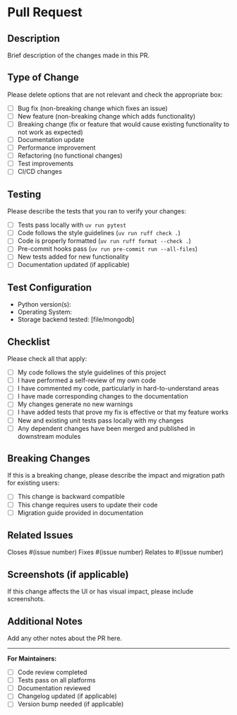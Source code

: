 # Pull Request

## Description

Brief description of the changes made in this PR.

## Type of Change

Please delete options that are not relevant and check the appropriate box:

- [ ] Bug fix (non-breaking change which fixes an issue)
- [ ] New feature (non-breaking change which adds functionality)
- [ ] Breaking change (fix or feature that would cause existing functionality to not work as expected)
- [ ] Documentation update
- [ ] Performance improvement
- [ ] Refactoring (no functional changes)
- [ ] Test improvements
- [ ] CI/CD changes

## Testing

Please describe the tests that you ran to verify your changes:

- [ ] Tests pass locally with `uv run pytest`
- [ ] Code follows the style guidelines (`uv run ruff check .`)
- [ ] Code is properly formatted (`uv run ruff format --check .`)
- [ ] Pre-commit hooks pass (`uv run pre-commit run --all-files`)
- [ ] New tests added for new functionality
- [ ] Documentation updated (if applicable)

## Test Configuration

* Python version(s):
* Operating System:
* Storage backend tested: [file/mongodb]

## Checklist

Please check all that apply:

- [ ] My code follows the style guidelines of this project
- [ ] I have performed a self-review of my own code
- [ ] I have commented my code, particularly in hard-to-understand areas
- [ ] I have made corresponding changes to the documentation
- [ ] My changes generate no new warnings
- [ ] I have added tests that prove my fix is effective or that my feature works
- [ ] New and existing unit tests pass locally with my changes
- [ ] Any dependent changes have been merged and published in downstream modules

## Breaking Changes

If this is a breaking change, please describe the impact and migration path for existing users:

- [ ] This change is backward compatible
- [ ] This change requires users to update their code
- [ ] Migration guide provided in documentation

## Related Issues

Closes #(issue number)
Fixes #(issue number)
Relates to #(issue number)

## Screenshots (if applicable)

If this change affects the UI or has visual impact, please include screenshots.

## Additional Notes

Add any other notes about the PR here.

---

**For Maintainers:**

- [ ] Code review completed
- [ ] Tests pass on all platforms
- [ ] Documentation reviewed
- [ ] Changelog updated (if applicable)
- [ ] Version bump needed (if applicable)
